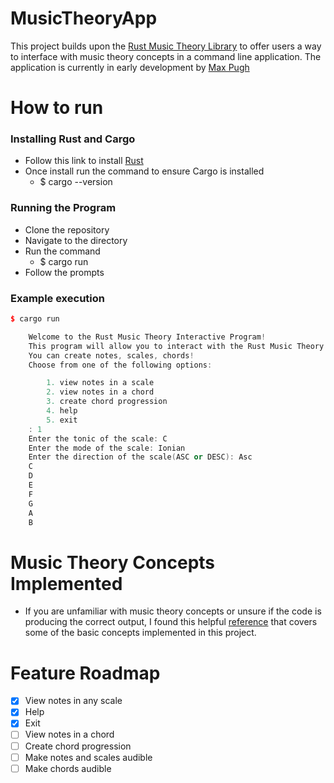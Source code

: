 # MusicTheoryApp
This project builds upon the [Rust Music Theory Library](https://github.com/ozankasikci/rust-music-theory) to offer users a way to interface with music theory concepts in a command line application. The application is currently in early development by [Max Pugh](https://github.com/mpughcs)


# How to run
### Installing Rust and Cargo
* Follow this link to install [Rust](https://doc.rust-lang.org/book/ch01-01-installation.html)
* Once install run the command to ensure Cargo is installed
    * $ cargo --version
### Running the Program
* Clone the repository
* Navigate to the directory
* Run the command
    * $ cargo run
* Follow the prompts

### Example execution
```cpp
$ cargo run

    Welcome to the Rust Music Theory Interactive Program!
    This program will allow you to interact with the Rust Music Theory library.
    You can create notes, scales, chords!
    Choose from one of the following options: 

        1. view notes in a scale
        2. view notes in a chord
        3. create chord progression
        4. help
        5. exit
    : 1
    Enter the tonic of the scale: C
    Enter the mode of the scale: Ionian 
    Enter the direction of the scale(ASC or DESC): Asc
    C
    D
    E
    F
    G
    A
    B
 ```
# Music Theory Concepts Implemented 
- If you are unfamiliar with music theory concepts or unsure if the code is producing the correct output, I found this helpful [reference](https://www.thejazzpianosite.com/jazz-piano-lessons/the-basics/modes/) that covers some of the basic concepts implemented in this project. 
# Feature Roadmap
<!-- # make checklist  -->
- [x] View notes in any scale
- [x] Help
- [x] Exit 
- [ ] View notes in a chord
- [ ] Create chord progression
- [ ] Make notes and scales audible
- [ ] Make chords audible
